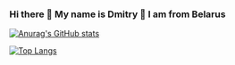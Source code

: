 ### Hi there 👋 My name is Dmitry 🙂 I am from Belarus
[![Anurag's GitHub stats](https://github-readme-stats.vercel.app/api?username=isys35&show_icons=true)](https://github.com/isys35/isys35)

[![Top Langs](https://github-readme-stats.vercel.app/api/top-langs/?username=isys35&layout=compact)](https://github.com/isys35/isys35)
